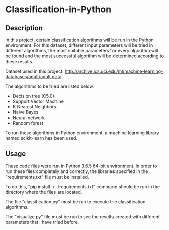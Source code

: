 # Classification-in-Python

## Description
In this project, certain classification algorithms will be run in the Python environment. For this dataset, different input parameters will be tried in different algorithms, the most suitable parameters for every algorithm will be found and the most successful algorithm will be determined according to these results.

Dataset used in this project: http://archive.ics.uci.edu/ml/machine-learning-databases/adult/adult.data

The algorithms to be tried are listed below.
 - Decision tree (C5.0) 
 - Support Vector Machine 
 - K Nearest Neighbors 
 - Naive Bayes 
 - Neural network     
 - Random forest

To run these algorithms in Python environment, a machine learning library named scikit-learn has been used.
## Usage
These code files were run in Python 3.6.5 64-bit environment.
In order to run these files completely and correctly, the libraries specified in the "requirements.txt" file must be installed. 

To do this, "pip install -r .\requirements.txt" command should be run in the directory where the files are located.

The file "classification.py" must be run to execute the classification algorithms.

The "visualize.py" file must be run to see the results created with different parameters that I have tried before.
